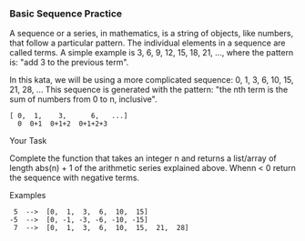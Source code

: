 ### Basic Sequence Practice

A sequence or a series, in mathematics, is a string of objects, like numbers, that follow a particular pattern. The individual elements in a sequence are called terms. A simple example is 3, 6, 9, 12, 15, 18, 21, ..., where the pattern is: "add 3 to the previous term".

In this kata, we will be using a more complicated sequence: 0, 1, 3, 6, 10, 15, 21, 28, ... This sequence is generated with the pattern: "the nth term is the sum of numbers from 0 to n, inclusive".
```
[ 0,  1,    3,      6,   ...]
  0  0+1  0+1+2  0+1+2+3
```
Your Task

Complete the function that takes an integer n and returns a list/array of length abs(n) + 1 of the arithmetic series explained above. Whenn < 0 return the sequence with negative terms.

Examples
```
 5  -->  [0,  1,  3,  6,  10,  15]
-5  -->  [0, -1, -3, -6, -10, -15]
 7  -->  [0,  1,  3,  6,  10,  15,  21,  28]
